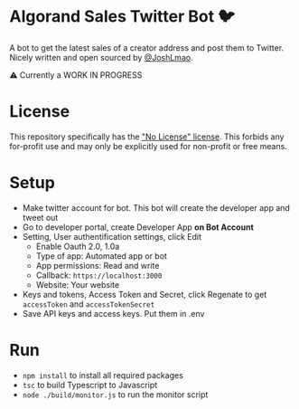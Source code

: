 # Algorand Sales Twitter Bot 🐦

A bot to get the latest sales of a creator address and post them to Twitter. Nicely written and open sourced by [@JoshLmao](https://twitter.com/joshlmao).

⚠ Currently a WORK IN PROGRESS

# License

This repository specifically has the ["No License" license](https://choosealicense.com/no-permission/). This forbids any for-profit use and may only be explicitly used for non-profit or free means.

# Setup

- Make twitter account for bot. This bot will create the developer app and tweet out
- Go to developer portal, create Developer App **on Bot Account**
- Setting, User authentification settings, click Edit
    - Enable Oauth 2.0, 1.0a
    - Type of app: Automated app or bot
    - App permissions: Read and write
    - Callback: `https://localhost:3000`
    - Website: Your website
- Keys and tokens, Access Token and Secret, click Regenate to get `accessToken` and `accessTokenSecret`
- Save API keys and access keys. Put them in .env

# Run

- `npm install` to install all required packages
- `tsc` to build Typescript to Javascript
- `node ./build/monitor.js` to run the monitor script